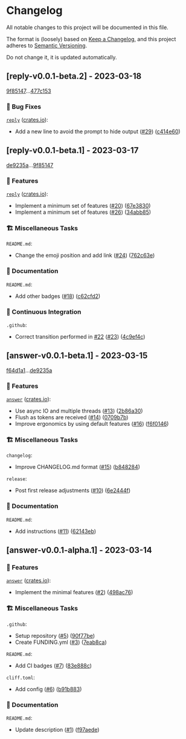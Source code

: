 # Changelog

All notable changes to this project will be documented in this file.

The format is (loosely) based on [Keep a Changelog](https://keepachangelog.com/en/1.0.0/),
and this project adheres to [Semantic Versioning](https://semver.org/spec/v2.0.0.html).

Do not change it, it is updated automatically.

## [reply-v0.0.1-beta.2] - 2023-03-18

[9f85147](https://github.com/schneiderfelipe/getanswe.rs/commit/9f85147987d1e9d8fe730df661607744c43413be)...[477c153](https://github.com/schneiderfelipe/getanswe.rs/commit/477c1531bb83d78c866e48326d2c8d3af7ff6f1e)

### 🐛 Bug Fixes


[`reply`](https://github.com/schneiderfelipe/getanswe.rs/tree/main/reply#reply) ([crates.io](https://crates.io/crates/reply)):


- Add a new line to avoid the prompt to hide output ([#29](https://github.com/schneiderfelipe/getanswe.rs/issues/29)) ([c414e60](https://github.com/schneiderfelipe/getanswe.rs/commit/c414e6092c159869c195d8be1956443cc3d3a191))


## [reply-v0.0.1-beta.1] - 2023-03-17

[de9235a](https://github.com/schneiderfelipe/getanswe.rs/commit/de9235a59e5e14a0e7d90e353acf31a27a87571a)...[9f85147](https://github.com/schneiderfelipe/getanswe.rs/commit/9f85147987d1e9d8fe730df661607744c43413be)

### 🌟 Features


[`reply`](https://github.com/schneiderfelipe/getanswe.rs/tree/main/reply#reply) ([crates.io](https://crates.io/crates/reply)):


- Implement a minimum set of features ([#20](https://github.com/schneiderfelipe/getanswe.rs/issues/20)) ([67e3830](https://github.com/schneiderfelipe/getanswe.rs/commit/67e3830bfbe0e4d29f23c0dc817a75e6df0f68ff))
- Implement a minimum set of features ([#26](https://github.com/schneiderfelipe/getanswe.rs/issues/26)) ([34abb85](https://github.com/schneiderfelipe/getanswe.rs/commit/34abb85dacf7248b718274d420798b4df396d756))


### 🏗️ Miscellaneous Tasks


`README.md`:


- Change the emoji position and add link ([#24](https://github.com/schneiderfelipe/getanswe.rs/issues/24)) ([762c63e](https://github.com/schneiderfelipe/getanswe.rs/commit/762c63ecf277e29251d49f5132173bff92cf2961))


### 📝 Documentation


`README.md`:


- Add other badges ([#18](https://github.com/schneiderfelipe/getanswe.rs/issues/18)) ([c62cfd2](https://github.com/schneiderfelipe/getanswe.rs/commit/c62cfd2048c082b7ef5246de9eeb88c2f0458dd8))


### 🚀 Continuous Integration


`.github`:


- Correct transition performed in [#22](https://github.com/schneiderfelipe/getanswe.rs/issues/22) ([#23](https://github.com/schneiderfelipe/getanswe.rs/issues/23)) ([4c9ef4c](https://github.com/schneiderfelipe/getanswe.rs/commit/4c9ef4cfb91b4ed7e6b0241dcd029a95d176f84f))


## [answer-v0.0.1-beta.1] - 2023-03-15

[f64d1a1](https://github.com/schneiderfelipe/getanswe.rs/commit/f64d1a10038d64d9c96d30688164c285d5c773db)...[de9235a](https://github.com/schneiderfelipe/getanswe.rs/commit/de9235a59e5e14a0e7d90e353acf31a27a87571a)

### 🌟 Features


[`answer`](https://github.com/schneiderfelipe/getanswe.rs/tree/main/answer#answer) ([crates.io](https://crates.io/crates/answer)):


- Use async IO and multiple threads ([#13](https://github.com/schneiderfelipe/getanswe.rs/issues/13)) ([2b86a30](https://github.com/schneiderfelipe/getanswe.rs/commit/2b86a3037a14e1dc5c28ec2b7a41dc4b8548bd34))
- Flush as tokens are received ([#14](https://github.com/schneiderfelipe/getanswe.rs/issues/14)) ([0709b7b](https://github.com/schneiderfelipe/getanswe.rs/commit/0709b7b3b49484ee303aa8624d63bccbaf396c80))
- Improve ergonomics by using default features ([#16](https://github.com/schneiderfelipe/getanswe.rs/issues/16)) ([f6f0146](https://github.com/schneiderfelipe/getanswe.rs/commit/f6f01461ca005ddae16d0a250f67310cbb8e69ec))


### 🏗️ Miscellaneous Tasks


`changelog`:


- Improve CHANGELOG.md format ([#15](https://github.com/schneiderfelipe/getanswe.rs/issues/15)) ([b848284](https://github.com/schneiderfelipe/getanswe.rs/commit/b84828497bf84305001c03db9410b91ea0000b35))


`release`:


- Post first release adjustments ([#10](https://github.com/schneiderfelipe/getanswe.rs/issues/10)) ([6e2444f](https://github.com/schneiderfelipe/getanswe.rs/commit/6e2444f159fca322c51d37634c576c66d0e1541e))


### 📝 Documentation


`README.md`:


- Add instructions ([#11](https://github.com/schneiderfelipe/getanswe.rs/issues/11)) ([62143eb](https://github.com/schneiderfelipe/getanswe.rs/commit/62143ebe1d5808a9dd6c7034b622b3dfdafeba3f))


## [answer-v0.0.1-alpha.1] - 2023-03-14

### 🌟 Features


[`answer`](https://github.com/schneiderfelipe/getanswe.rs/tree/main/answer#answer) ([crates.io](https://crates.io/crates/answer)):


- Implement the minimal features ([#2](https://github.com/schneiderfelipe/getanswe.rs/issues/2)) ([498ac76](https://github.com/schneiderfelipe/getanswe.rs/commit/498ac76b41d6de3f73275f6926dc23a61d7088dc))


### 🏗️ Miscellaneous Tasks


`.github`:


- Setup repository ([#5](https://github.com/schneiderfelipe/getanswe.rs/issues/5)) ([90f77be](https://github.com/schneiderfelipe/getanswe.rs/commit/90f77be7db21e2acae86e470f92fddbaae5987fb))
- Create FUNDING.yml ([#3](https://github.com/schneiderfelipe/getanswe.rs/issues/3)) ([7eab8ca](https://github.com/schneiderfelipe/getanswe.rs/commit/7eab8ca4c5838126f9487c137abf86bbfbacbb72))


`README.md`:


- Add CI badges ([#7](https://github.com/schneiderfelipe/getanswe.rs/issues/7)) ([83e888c](https://github.com/schneiderfelipe/getanswe.rs/commit/83e888c994e3e3e50bac48fb7eac86e2ddb3d93d))


`cliff.toml`:


- Add config ([#6](https://github.com/schneiderfelipe/getanswe.rs/issues/6)) ([b91b883](https://github.com/schneiderfelipe/getanswe.rs/commit/b91b8838e287945f21f2a15a045c3333cf0dcb54))


### 📝 Documentation


`README.md`:


- Update description ([#1](https://github.com/schneiderfelipe/getanswe.rs/issues/1)) ([f97aede](https://github.com/schneiderfelipe/getanswe.rs/commit/f97aede8268fb0b4839a8d0e6b8679a70915d95b))


<!-- generated by git-cliff -->
